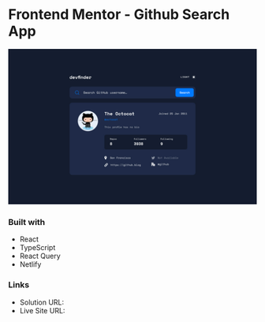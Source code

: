 # Frontend Mentor - Github Search App

![Design preview for the Github Search App coding challenge](./public/preview.jpg)

### Built with

- React
- TypeScript
- React Query
- Netlify

### Links

- Solution URL: 
- Live Site URL: 
